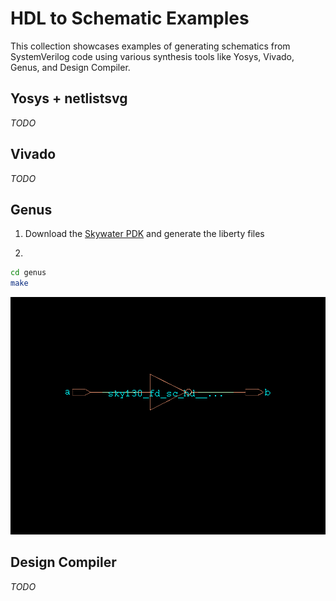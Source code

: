 
# HDL to Schematic Examples

This collection showcases examples of generating schematics from SystemVerilog code using various synthesis tools like Yosys, Vivado, Genus, and Design Compiler.

## Yosys + netlistsvg

*TODO*

## Vivado

*TODO*

## Genus

1. Download the [Skywater PDK](https://github.com/google/skywater-pdk) and generate the liberty files

2.
```bash
cd genus
make
```

![Genus Schematic](docs/genus.png)

## Design Compiler

*TODO*
